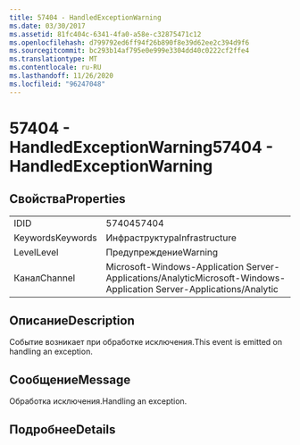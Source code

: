 ```yaml
---
title: 57404 - HandledExceptionWarning
ms.date: 03/30/2017
ms.assetid: 81fc404c-6341-4fa0-a58e-c32875471c12
ms.openlocfilehash: d799792ed6ff94f26b890f8e39d62ee2c394d9f6
ms.sourcegitcommit: bc293b14af795e0e999e3304dd40c0222cf2ffe4
ms.translationtype: MT
ms.contentlocale: ru-RU
ms.lasthandoff: 11/26/2020
ms.locfileid: "96247048"
---
```

# <a name="57404---handledexceptionwarning"></a><span data-ttu-id="8bd31-102">57404 - HandledExceptionWarning</span><span class="sxs-lookup"><span data-stu-id="8bd31-102">57404 - HandledExceptionWarning</span></span>

## <a name="properties"></a><span data-ttu-id="8bd31-103">Свойства</span><span class="sxs-lookup"><span data-stu-id="8bd31-103">Properties</span></span>  
  
|||  
|-|-|  
|<span data-ttu-id="8bd31-104">ID</span><span class="sxs-lookup"><span data-stu-id="8bd31-104">ID</span></span>|<span data-ttu-id="8bd31-105">57404</span><span class="sxs-lookup"><span data-stu-id="8bd31-105">57404</span></span>|  
|<span data-ttu-id="8bd31-106">Keywords</span><span class="sxs-lookup"><span data-stu-id="8bd31-106">Keywords</span></span>|<span data-ttu-id="8bd31-107">Инфраструктура</span><span class="sxs-lookup"><span data-stu-id="8bd31-107">Infrastructure</span></span>|  
|<span data-ttu-id="8bd31-108">Level</span><span class="sxs-lookup"><span data-stu-id="8bd31-108">Level</span></span>|<span data-ttu-id="8bd31-109">Предупреждение</span><span class="sxs-lookup"><span data-stu-id="8bd31-109">Warning</span></span>|  
|<span data-ttu-id="8bd31-110">Канал</span><span class="sxs-lookup"><span data-stu-id="8bd31-110">Channel</span></span>|<span data-ttu-id="8bd31-111">Microsoft-Windows-Application Server-Applications/Analytic</span><span class="sxs-lookup"><span data-stu-id="8bd31-111">Microsoft-Windows-Application Server-Applications/Analytic</span></span>|  
  
## <a name="description"></a><span data-ttu-id="8bd31-112">Описание</span><span class="sxs-lookup"><span data-stu-id="8bd31-112">Description</span></span>  

 <span data-ttu-id="8bd31-113">Событие возникает при обработке исключения.</span><span class="sxs-lookup"><span data-stu-id="8bd31-113">This event is emitted on handling an exception.</span></span>  
  
## <a name="message"></a><span data-ttu-id="8bd31-114">Сообщение</span><span class="sxs-lookup"><span data-stu-id="8bd31-114">Message</span></span>  

 <span data-ttu-id="8bd31-115">Обработка исключения.</span><span class="sxs-lookup"><span data-stu-id="8bd31-115">Handling an exception.</span></span>  
  
## <a name="details"></a><span data-ttu-id="8bd31-116">Подробнее</span><span class="sxs-lookup"><span data-stu-id="8bd31-116">Details</span></span>
